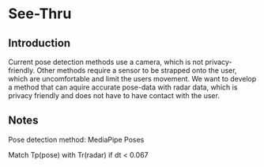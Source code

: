 # See-Thru

## Introduction

Current pose detection methods use a camera, which is not privacy-friendly. Other methods require a sensor to be strapped onto the user, which are uncomfortable and limit the users movement. We want to develop a method that can aquire accurate pose-data with radar data, which is privacy friendly and does not have to have contact with the user.

## Notes

Pose detection method: MediaPipe Poses

Match Tp(pose) with Tr(radar) if dt < 0.067
